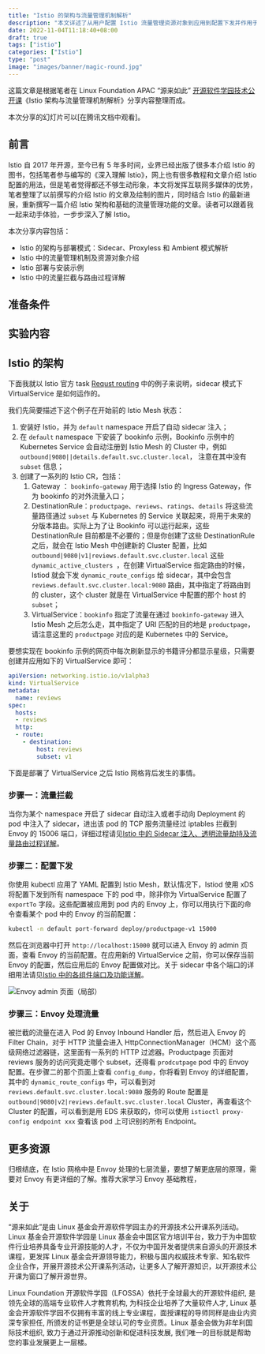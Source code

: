 ```yaml
---
title: "Istio 的架构与流量管理机制解析"
description: "本文详述了从用户配置 Istio 流量管理资源对象到应用到配置下发并作用于 Envoy 的全过程。"
date: 2022-11-04T11:18:40+08:00
draft: true
tags: ["istio"]
categories: ["Istio"]
type: "post"
image: "images/banner/magic-round.jpg"
---
```


这篇文章是根据笔者在 Linux Foundation APAC “源来如此” [开源软件学园技术公开课](https://mp.weixin.qq.com/s/LSnr7R4ZqCqnr1veOq11nQ)《Istio 架构与流量管理机制解析》分享内容整理而成。

本次分享的幻灯片可以[在腾讯文档中观看]。

## 前言

Istio 自 2017 年开源，至今已有 5 年多时间，业界已经出版了很多本介绍 Istio 的图书，包括笔者参与编写的《深入理解 Istio》，网上也有很多教程和文章介绍 Istio 配置的用法，但是笔者觉得都还不够生动形象，本文将发挥互联网多媒体的优势，笔者整理了以前撰写的介绍 Istio 的文章及绘制的图片，同时结合 Istio 的最新进展，重新撰写一篇介绍 Istio 架构和基础的流量管理功能的文章。读者可以跟着我一起来动手体验，一步步深入了解 Istio。

本次分享内容包括：

- Istio 的架构与部署模式：Sidecar、Proxyless 和 Ambient 模式解析
- Istio 中的流量管理机制及资源对象介绍
- Istio 部署与安装示例
- Istio 中的流量拦截与路由过程详解

## 准备条件

## 实验内容

## Istio 的架构

下面我就以 Istio 官方 task [Requst routing](https://istio.io/latest/docs/tasks/traffic-management/request-routing/) 中的例子来说明，sidecar 模式下 VirtualService 是如何运作的。

我们先简要描述下这个例子在开始前的 Istio Mesh 状态：

1. 安装好 Istio，并为 `default` namespace 开启了自动 sidecar 注入；
2. 在 `default` namespace 下安装了 bookinfo 示例，Bookinfo 示例中的 Kubernetes Service 会自动注册到 Istio Mesh 的 Cluster 中，例如 `outbound|9080||details.default.svc.cluster.local`， 注意在其中没有 `subset` 信息；
3. 创建了一系列的 Istio CR，包括：
   1. Gateway ： `bookinfo-gateway` 用于选择 Istio 的 Ingress Gateway，作为 bookinfo 的对外流量入口；
   2. DestinationRule：`productpage`、`reviews`、`ratings`、`details` 将这些流量路径通过 `subset` 与 Kubernetes 的 Service 关联起来，将用于未来的分版本路由。实际上为了让 Bookinfo 可以运行起来，这些 DestinationRule 目前都是不必要的；但是你创建了这些 DestinationRule 之后，就会在 Istio Mesh 中创建新的 Cluster 配置，比如 `outbound|9080|v1|reviews.default.svc.cluster.local` 这些 `dynamic_active_clusters `，在创建 VirtualService 指定路由的时候，Istiod 就会下发 `dynamic_route_configs` 给 sidecar，其中会包含 `reviews.default.svc.cluster.local:9080` 路由，其中指定了将路由到的 cluster，这个 cluster 就是在 VirtualService 中配置的那个 host 的 `subset`；
   3. VirtualService：`bookinfo` 指定了流量在通过 `bookinfo-gateway` 进入 Istio Mesh 之后怎么走，其中指定了 URI 匹配的目的地是 `productpage`，请注意这里的 `productpage` 对应的是 Kubernetes 中的 Service。

要想实现在 bookinfo 示例的网页中每次刷新显示的书籍评分都显示星级，只需要创建并应用如下的 VirtualService 即可：

```yaml
apiVersion: networking.istio.io/v1alpha3
kind: VirtualService
metadata:
  name: reviews
spec:
  hosts:
  - reviews
  http:
  - route:
    - destination:
        host: reviews
        subset: v1
```

下面是部署了 VirtualService 之后 Istio 网格背后发生的事情。 

### 步骤一：流量拦截

当你为某个 namespace 开启了 sidecar 自动注入或者手动向 Deployment 的 pod 中注入了 sidecar，进出该 pod 的 TCP 服务流量经过 iptables 拦截到 Envoy 的 15006 端口，详细过程请见[Istio 中的 Sidecar 注入、透明流量劫持及流量路由过程详解](https://jimmysong.io/blog/sidecar-injection-iptables-and-traffic-routing/)。

### 步骤二：配置下发

你使用 kubectl 应用了 YAML 配置到 Istio Mesh，默认情况下，Istiod 使用 xDS 将配置下发到所有 namespace 下的 pod 中，除非你为 VirtualService 配置了 `exportTo` 字段。这些配置被应用到 pod 内的 Envoy 上，你可以用执行下面的命令查看某个 pod 中的 Envoy 的当前配置：

```bash
kubectl -n default port-forward deploy/productpage-v1 15000
```

然后在浏览器中打开 `http://localhost:15000` 就可以进入 Envoy 的 admin 页面，查看 Envoy 的当前配置。在应用新的 VirtualService 之前，你可以保存当前 Envoy 的配置，然后应用后的 Envoy 配置做对比。关于 sidecar 中各个端口的详细用法请见[Istio 中的各组件端口及功能详解](https://jimmysong.io/blog/istio-components-and-ports/)。

![Envoy admin 页面（局部）](https://tva1.sinaimg.cn/large/008vxvgGgy1h72l9to87tj30u013w79q.jpg)

### 步骤三：Envoy 处理流量

被拦截的流量在进入 Pod 的 Envoy Inbound Handler 后，然后进入 Envoy 的 Filter Chain，对于 HTTP 流量会进入 HttpConnectionManager（HCM）这个高级网络过滤器链，这里面有一系列的 HTTP 过滤器。Productpage 页面对 reviews 服务的访问究竟走哪个 subset，还得看 `prodcutpage` pod 中的 Envoy 配置。在步骤二的那个页面上查看 `config_dump`，你将看到 Envoy 的详细配置，其中的 `dynamic_route_configs` 中，可以看到对 `reviews.default.svc.cluster.local:9080` 服务的 Route 配置是 `outbound|9080|v2|reviews.default.svc.cluster.local` Cluster，再查看这个 Cluster 的配置，可以看到是用 EDS 来获取的，你可以使用 `istioctl proxy-config endpoint xxx` 查看该 pod 上可识别的所有 Endpoint。

## 更多资源

归根结底，在 Istio 网格中是 Envoy 处理的七层流量，要想了解更底层的原理，需要对 Envoy 有更详细的了解。推荐大家学习 Envoy 基础教程，

## 关于

“源来如此”是由 Linux 基金会开源软件学园主办的开源技术公开课系列活动。Linux 基金会开源软件学园是 Linux 基金会中国区官方培训平台，致力于为中国软件行业培养具备专业开源技能的人才，不仅为中国开发者提供来自源头的开源技术课程，更发挥 Linux 基金会开源领导能力，积极与国内权威技术专家、知名软件企业合作，开展开源技术公开课系列活动，让更多人了解开源知识，以开源技术公开课为窗口了解开源世界。

Linux Foundation 开源软件学园（LFOSSA）依托于全球最大的开源软件组织, 是领先全球的高端专业软件人才教育机构, 为科技企业培养了大量软件人才, Linux 基金会开源软件学园不仅拥有丰富的线上专业课程，面授课程的导师同样是由业内资深专家担任, 所颁发的证书更是全球认可的专业资质。Linux 基金会做为非牟利国际技术组织, 致力于通过开源推动创新和促进科技发展, 我们唯一的目标就是帮助您的事业发展更上一层楼。